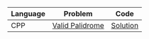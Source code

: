 | Language | Problem                                                            | Code                                                                                             |
| -------- | ------------------------------------------------------------------ | ------------------------------------------------------------------------------------------------ |
| CPP      | [Valid Palidrome](https://leetcode.com/problems/valid-palindrome/) | [Solution](https://github.com/ulascan54/coding-challenge/blob/main/letcode/valid-palindrome.cpp) |
